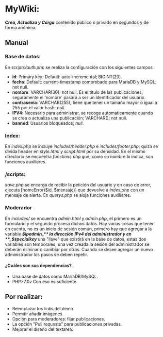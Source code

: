 # MyWiki: 
**_Crea, Actualiza y Carga_** contenido público o privado en segundos y de forma anónima.

## Manual
### Base de datos:
En _scripts/auth.php_ se realiza la configuración con los siguientes campos
* **id**: Primary key; Default: auto-incremental; BIGINT(20).
* **fecha**: Default: current-timestamp comprobado para MariaDB y MySQL; not null.
* **nombre**: VARCHAR(30); not null. Es el título de las publicaciones, seguramente el 'nombre' pasará a ser un identificador del usuario.
* **contrasenia**: VARCHAR(255), tiene que tener un tamaño mayor o igual a 255 por el valor hash;  _null_.
* **IPV4**: Necesario para administrar, se recoge automaticamente cuando se crea o actualiza una publicación; VARCHAR(); not null.
* **banned**: Usuarios bloqueados; _null_.

### Index:
En _index.php_ se incluye _includes/header.php_ e _includes/footer.php_; quizá se divida header en _style.html_ y _script.html_ por su densidad. En el mismo directorio se encuentra _functions.php_ qué, como su nombre lo indica, son funciones auxiliares.

### /scripts:
_save.php_ se encarga de recibir la petición del usuario y en caso de error, ejecuta [homeError($id, $mensaje)] que devuelve a _index.php_ con un mensaje de alerta. En _querys.php_ se aloja funciones auxiliares.

### Moderador
En _includes/_ se encuentra _admin.html_ y _admin.php_, el primero es un formulario y el segundo procesa dichos datos. Hay varias cosas que tener en cuenta, no es un inicio de sesión común, primero hay que agregar a la variable **_$ipadmin_** la dirección IPv4 del administrador y en **_$specialkey_** una "llave" que existirá en la base de datos, estas dos variables son temporales, una vez creada la sesión del administrador se deberán eliminar o cambiar por otras. Cuando se desee agregar un nuevo administrador los pasos se deben repetir.

#### ¿Cuáles son sus dependencias?
* Una base de datos como MariaDB/MySQL.
* PHP>7.0v
Con eso es suficiente.

## Por realizar:
* Reemplazar los links del demo
* Permitir añadir imágenes.
* Opción para moderadores: fijar publicaciones.
* La opción "Pull requests" para publicaciones privadas.
* Mejorar el diseño del textarea.
